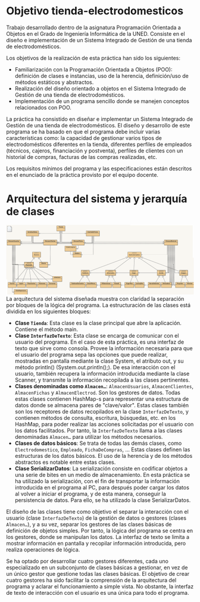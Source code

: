 # Objetivo tienda-electrodomesticos
Trabajo desarrollado dentro de la asignatura Programación Orientada a Objetos en el Grado de Ingeniería Informática de la UNED. Consiste en el diseño e implementación de un Sistema Integrado de Gestión de una tienda de electrodomésticos.

Los objetivos de la realización de esta práctica han sido los siguientes:
- Familiarización con la Programación Orientada a Objetos (POO): definición de clases e instancias, uso de la herencia, definición/uso de métodos estáticos y abstractos.
- Realización del diseño orientado a objetos en el Sistema Integrado de Gestión de una tienda de electrodomésticos.
- Implementación de un programa sencillo donde se manejen conceptos relacionados con POO.

La práctica ha consistido en diseñar e implementar un Sistema Integrado de Gestión de una tienda de electrodomésticos. El diseño y desarrollo de este programa se ha basado en que el programa debe incluir varias características como: la capacidad de gestionar varios tipos de electrodomésticos diferentes en la tienda, diferentes perfiles de empleados (técnicos, cajeros, financiación y postventa), perfiles de clientes con un historial de compras, facturas de las compras realizadas, etc.

Los requisitos mínimos del programa y las especificaciones están descritos en el enunciado de la práctica provisto por el equipo docente.

# Arquitectura del sistema y jerarquía de clases
![alt text](https://github.com/Ubikitina/tienda-electrodomesticos/blob/main/Diagrama%20de%20clases.png)
La arquitectura del sistema diseñada muestra con claridad la separación por bloques de la lógica del programa. La estructuración de las clases está dividida en los siguientes bloques:
- **Clase `Tienda`**: Esta clase es la clase principal que abre la aplicación. Contiene el método main.
- **Clase `InterfazDeTexto`**: Esta clase se encarga de comunicar con el usuario del programa. En el caso de esta práctica, es una interfaz de texto que sirve como consola. Provee la información necesaria para que el usuario del programa sepa las opciones que puede realizar, mostradas en pantalla mediante la clase System, el atributo out, y su método println() (System.out.println();). De esa interacción con el usuario, también recupera la información introducida mediante la clase Scanner, y transmite la información recopilada a las clases pertinentes.
- **Clases denominadas como `Almacen…`**: `AlmacenUsuarios`, `AlmacenClientes`, `AlmacenFichas` y `AlmacenElectrod`. Son los gestores de datos. Todas estas clases contienen HashMap-s para representar una estructura de datos donde se almacena pares de "clave/valor". Estas clases también son los receptores de datos recopilados en la clase `InterfazDeTexto`, y contienen métodos de consulta, escritura, búsquedas, etc. en los HashMap, para poder realizar las acciones solicitadas por el usuario con los datos facilitados. Por tanto, la `InterfazDeTexto` llama a las clases denominadas `Almacen…` para utilizar los métodos necesarios.
- **Clases de datos básicos**: Se trata de todas las demás clases, como `Electrodomestico`, `Empleado`, `FichaDeCompras`, … Estas clases definen las estructuras de los datos básicos. El uso de la herencia y de los métodos abstractos es notable entre estas clases.
- **Clase SerializarDatos**: La serialización consiste en codificar objetos a una serie de bites en un medio de almacenamiento. En esta práctica se ha utilizado la serialización, con el fin de transportar la información introducida en el programa al PC, para después poder cargar los datos al volver a iniciar el programa, y de esta manera, conseguir la persistencia de datos. Para ello, se ha utilizado la clase SerializarDatos.

El diseño de las clases tiene como objetivo el separar la interacción con el usuario (clase `InterfazDeTexto`) de la gestión de datos o gestores (clases `Almacen…`), y a su vez, separar los gestores de las clases básicas de definición de objetos simples. Por tanto, la lógica del programa se centra en los gestores, donde se manipulan los datos. La interfaz de texto se limita a mostrar información en pantalla y recopilar información introducida, pero realiza operaciones de lógica.

Se ha optado por desarrollar cuatro gestores diferentes, cada uno especializado en un subconjunto de clases básicas a gestionar, en vez de un único gestor que gestione todas las clases básicas. El objetivo de crear cuatro gestores ha sido facilitar la comprensión de la arquitectura del programa y aclarar el funcionamiento a simple vista. No obstante, la interfaz de texto de interacción con el usuario es una única para todo el programa.


